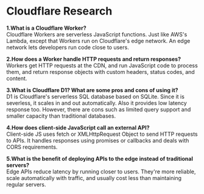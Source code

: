 # Cloudflare Research

**1.What is a Cloudflare Worker?**\
Cloudflare Workers are serverless JavaScript functions. Just like AWS's Lambda, except that Workers run on Cloudflare's edge network. An edge network lets developers run code close to users.

**2.How does a Worker handle HTTP requests and return responses?**\
Workers get HTTP requests at the CDN, and run JavaScript code to process them, and return response objects with custom headers, status codes, and content.

**3.What is Cloudflare D1? What are some pros and cons of using it?**\
D1 is Cloudflare's serverless SQL database based on SQLite. Since it is severless, it scales in and out automatically. Also it provides low latency response too. However, there are cons such as limited query support and smaller capacity than traditional databases.

**4.How does client-side JavaScript call an external API?**\
Client-side JS uses fetch or XMLHttpRequest Object to send HTTP requests to APIs. It handles responses using promises or callbacks and deals with CORS requirements.

**5.What is the benefit of deploying APIs to the edge instead of traditional servers?**\
Edge APIs reduce latency by running closer to users. They're more reliable, scale automatically with traffic, and usually cost less than maintaining regular servers.

